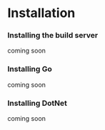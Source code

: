 # Installation

### Installing the build server

coming soon

### Installing Go

coming soon

### Installing DotNet

coming soon

